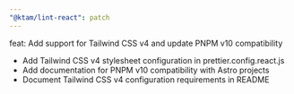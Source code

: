 ```yaml
---
"@ktam/lint-react": patch
---
```


feat: Add support for Tailwind CSS v4 and update PNPM v10 compatibility

- Add Tailwind CSS v4 stylesheet configuration in prettier.config.react.js
- Add documentation for PNPM v10 compatibility with Astro projects
- Document Tailwind CSS v4 configuration requirements in README